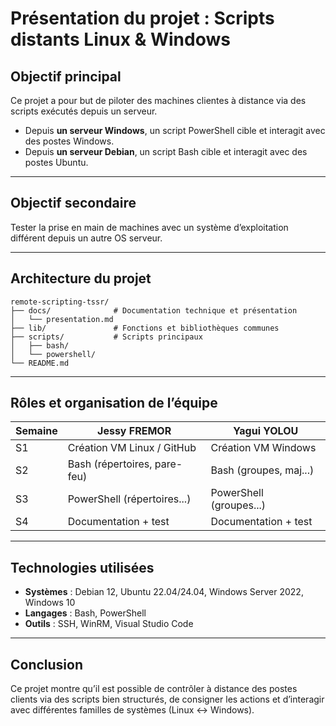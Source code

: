 
# Présentation du projet : Scripts distants Linux & Windows

## Objectif principal

Ce projet a pour but de piloter des machines clientes à distance via des scripts exécutés depuis un serveur.

- Depuis **un serveur Windows**, un script PowerShell cible et interagit avec des postes Windows.
- Depuis **un serveur Debian**, un script Bash cible et interagit avec des postes Ubuntu.

---

## Objectif secondaire

Tester la prise en main de machines avec un système d’exploitation différent depuis un autre OS serveur.

---

## Architecture du projet

```
remote-scripting-tssr/
├── docs/              # Documentation technique et présentation
│   └── presentation.md
├── lib/               # Fonctions et bibliothèques communes
├── scripts/           # Scripts principaux
│   ├── bash/
│   └── powershell/
└── README.md
```

---

## Rôles et organisation de l’équipe

| Semaine | Jessy FREMOR               | Yagui YOLOU              |
|--------|----------------------------|--------------------------|
| S1     | Création VM Linux / GitHub | Création VM Windows      |
| S2     | Bash (répertoires, pare-feu)| Bash (groupes, maj...)   |
| S3     | PowerShell (répertoires...) | PowerShell (groupes...)  |
| S4     | Documentation + test        | Documentation + test     |

---

## Technologies utilisées

- **Systèmes** : Debian 12, Ubuntu 22.04/24.04, Windows Server 2022, Windows 10
- **Langages** : Bash, PowerShell
- **Outils** : SSH, WinRM, Visual Studio Code

---

## Conclusion

Ce projet montre qu’il est possible de contrôler à distance des postes clients via des scripts bien structurés,
de consigner les actions et d’interagir avec différentes familles de systèmes (Linux ↔ Windows).
